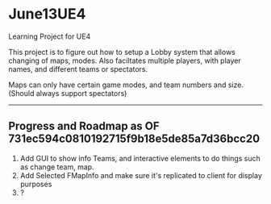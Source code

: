 # June13UE4
Learning Project for UE4

This project is to figure out how to setup a Lobby system that allows changing of maps, modes.
Also faciltates multiple players, with player names, and different teams or spectators.

Maps can only have certain game modes, and team numbers and size. (Should always support spectators)

-----
Progress and Roadmap as OF 731ec594c0810192715f9b18e5de85a7d36bcc20
-----
1. Add GUI to show info Teams, and interactive elements to do things such as change team, map.
2. Add Selected FMapInfo and make sure it's replicated to client for display purposes
3. ?